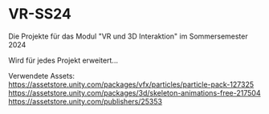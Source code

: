 # VR-SS24
Die Projekte für das Modul "VR und 3D Interaktion" im Sommersemester 2024


Wird für jedes Projekt erweitert...


Verwendete Assets:
https://assetstore.unity.com/packages/vfx/particles/particle-pack-127325
https://assetstore.unity.com/packages/3d/skeleton-animations-free-217504
https://assetstore.unity.com/publishers/25353